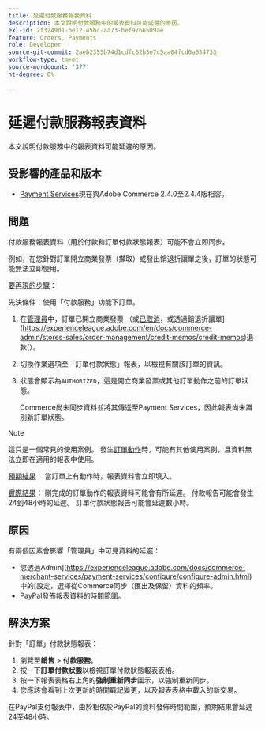 ```yaml
---
title: 延遲付款服務報表資料
description: 本文說明付款服務中的報表資料可能延遲的原因。
exl-id: 2f3249d1-be12-45bc-aa73-bef9766509ae
feature: Orders, Payments
role: Developer
source-git-commit: 2aeb2355b74d1cdfc62b5e7c5aa04fcd0a654733
workflow-type: tm+mt
source-wordcount: '377'
ht-degree: 0%

---
```


# 延遲付款服務報表資料

本文說明付款服務中的報表資料可能延遲的原因。

## 受影響的產品和版本

* [Payment Services](https://marketplace.magento.com/magento-payment-services.html)現在與Adobe Commerce 2.4.0至2.4.4版相容。

## 問題

付款服務報表資料（用於付款和訂單付款狀態報表）可能不會立即同步。

例如，在您針對訂單開立商業發票（擷取）或發出銷退折讓單之後，訂單的狀態可能無法立即使用。

<u>要再現的步驟</u>：

先決條件：使用「付款服務」功能下訂單。

1. 在[管理員](https://experienceleague.adobe.com/en/docs/commerce-admin/start/admin/admin)中，訂單已開立商業發票[](https://experienceleague.adobe.com/en/docs/commerce-admin/stores-sales/order-management/invoices#create-an-invoice) （或[已取消](https://experienceleague.adobe.com/en/docs/commerce-admin/stores-sales/point-of-purchase/assist/customer-account-create-order)，或透過銷退折讓單](https://experienceleague.adobe.com/en/docs/commerce-admin/stores-sales/order-management/credit-memos/credit-memos)退款[）。
1. 切換作業選項至「訂單付款狀態」報表，以檢視有關該訂單的資訊。
1. 狀態會顯示為`AUTHORIZED`，這是開立商業發票或其他訂單動作之前的訂單狀態。

   Commerce尚未同步資料並將其傳送至Payment Services，因此報表尚未識別新訂單狀態。

>[!NOTE]
>
>這只是一個常見的使用案例。 發生[訂單動作](https://experienceleague.adobe.com/en/docs/commerce-admin/stores-sales/order-management/orders/orders#actions)時，可能有其他使用案例，且資料無法立即在適用的報表中使用。

<u>預期結果</u>：
當訂單上有動作時，報表資料會立即填入。

<u>實際結果</u>：
剛完成的訂單動作的報表資料可能會有所延遲。 付款報告可能會發生24到48小時的延遲。 訂單付款狀態報告可能會延遲數小時。

## 原因

有兩個因素會影響「管理員」中可見資料的延遲：

* 您透過Admin](https://experienceleague.adobe.com/docs/commerce-merchant-services/payment-services/configure/configure-admin.html)中的[設定，選擇從Commerce同步（匯出及保留）資料的頻率。
* PayPal發佈報表資料的時間範圍。

## 解決方案

針對「訂單」付款狀態報表：

1. 瀏覽至&#x200B;**銷售** > **付款服務**。
1. 按一下&#x200B;**訂單付款狀態**&#x200B;以檢視訂單付款狀態報表表格。
1. 按一下報表表格右上角的&#x200B;**強制重新同步**&#x200B;圖示，以強制重新同步。
1. 您應該會看到上次更新的時間戳記變更，以及報表表格中載入的新交易。

在PayPal支付報表中，由於相依於PayPal的資料發佈時間範圍，預期結果會延遲24至48小時。
